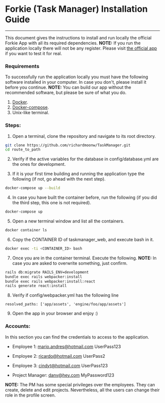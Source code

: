 # Forkie (Task Manager) Installation Guide
------

This document gives the instructions to install and run locally the official Forkie App with all
its required dependencies. **NOTE:** If you run the application locally there will not be any
register. Please visit [the official app](https://forkie.herokuapp.com) if you want to test it for
real.

### Requirements
To successfully run the application locally you must have the following software installed in your 
computer. In case you don't, please install it before you continue. **NOTE:** You can build our app 
without the recommended software, but please be sure of what you do.
1. [Docker](https://www.docker.com/).
2. [Docker-compose](https://docs.docker.com/compose/install/).
3. Unix-like terminal.

### Steps:
1. Open a terminal, clone the repository and navigate to its root directory.
```bash
git clone https://github.com/richardmoonw/TaskManager.git
cd route_to_path
```

2. Verify if the active variables for the database in config/database.yml are the ones for 
development.

3. If it is your first time building and running the application type the following (if not, go ahead with the
next step).
```bash
docker-compose up --build
```

4. In case you have built the container before, run the following (if you did the third step, this one is not 
required).
```bash
docker-compose up
```

5. Open a new terminal window and list all the containers.
```bash 
docker container ls
```

6. Copy the CONTAINER ID of taskmanager_web, and execute bash in it.
```bash
docker exec -ti <CONTAINER_ID> bash
```

7. Once you are in the container terminal. Execute the following. **NOTE:** In case you are asked to 
overwrite something, just confirm.
```bash
rails db:migrate RAILS_ENV=development
bundle exec rails webpacker:install
bundle exec rails webpacker:install:react
rails generate react:install
```

8. Verify if config/webpacker.yml has the following line
```
resolved_paths: ['app/assets', 'engine/foo/app/assets']
```

9. Open the app in your browser and enjoy :)

### Accounts:
In this section you can find the credentials to access to the application.

* Employee 1:
mario.andres@hotmail.com
UserPass123

* Employee 2:
ricardo@hotmail.com
UserPass2

* Employee 3:
cindyt@hotmail.com
UserPass123

* Project Manager:
danv@hey.com
MyPassword123

**NOTE:** The PM has some special privileges over the employees. They can create, delete and edit projects. 
Nevertheless, all the users can change their role in the profile screen.
